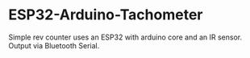 # ESP32-Arduino-Tachometer
Simple rev counter uses an ESP32 with arduino core and an IR sensor. Output via Bluetooth Serial.
